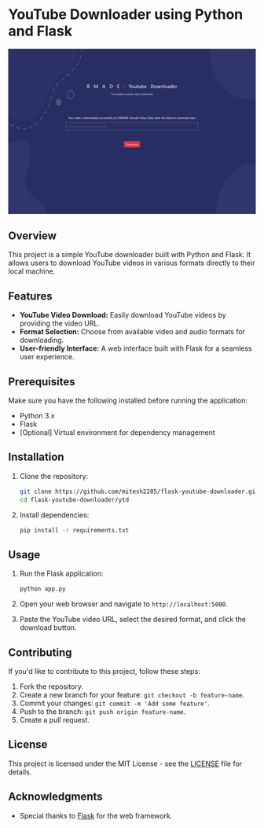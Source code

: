 # YouTube Downloader using Python and Flask

![YouTube Downloader](Screenshot%20(151).png)

## Overview

This project is a simple YouTube downloader built with Python and Flask. It allows users to download YouTube videos in various formats directly to their local machine.

## Features

- **YouTube Video Download:** Easily download YouTube videos by providing the video URL.
- **Format Selection:** Choose from available video and audio formats for downloading.
- **User-friendly Interface:** A web interface built with Flask for a seamless user experience.

## Prerequisites

Make sure you have the following installed before running the application:

- Python 3.x
- Flask
- [Optional] Virtual environment for dependency management

## Installation

1. Clone the repository:

    ```bash
    git clone https://github.com/mitesh2205/flask-youtube-downloader.git
    cd flask-youtube-downloader/ytd
    ```

2. Install dependencies:

    ```bash
    pip install -r requirements.txt
    ```

## Usage

1. Run the Flask application:

    ```bash
    python app.py
    ```

2. Open your web browser and navigate to `http://localhost:5000`.

3. Paste the YouTube video URL, select the desired format, and click the download button.

## Contributing

If you'd like to contribute to this project, follow these steps:

1. Fork the repository.
2. Create a new branch for your feature: `git checkout -b feature-name`.
3. Commit your changes: `git commit -m 'Add some feature'`.
4. Push to the branch: `git push origin feature-name`.
5. Create a pull request.

## License

This project is licensed under the MIT License - see the [LICENSE](LICENSE) file for details.

## Acknowledgments

- Special thanks to [Flask](https://flask.palletsprojects.com/) for the web framework.
